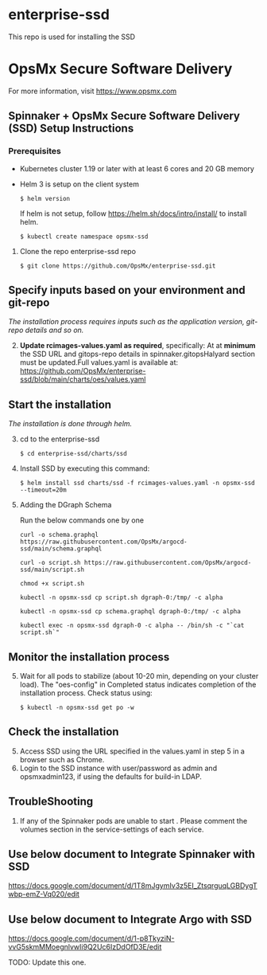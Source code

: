 # enterprise-ssd
This repo is used for installing the SSD


# OpsMx Secure Software Delivery
For more information, visit https://www.opsmx.com

## Spinnaker + OpsMx Secure Software Delivery (SSD) Setup Instructions

### Prerequisites

- Kubernetes cluster 1.19 or later with at least 6 cores and 20 GB memory
- Helm 3 is setup on the client system

  ```console
  $ helm version
  ```
  If helm is not setup, follow <https://helm.sh/docs/intro/install/> to install helm.


  ```console
  $ kubectl create namespace opsmx-ssd
  ```


1. Clone the repo enterprise-ssd repo

    ```console
    $ git clone https://github.com/OpsMx/enterprise-ssd.git
    ```

## Specify inputs based on your environment and git-repo
*The installation process requires inputs such as the application version, git-repo details and so on.*

2. **Update rcimages-values.yaml as required**, specifically: At at **minimum** the SSD URL and gitops-repo details in spinnaker.gitopsHalyard section must be updated.Full values.yaml is available at: https://github.com/OpsMx/enterprise-ssd/blob/main/charts/oes/values.yaml

## Start the installation
*The installation is done through helm.*

3. cd to the enterprise-ssd
  
    ```console
    $ cd enterprise-ssd/charts/ssd
    ```

4. Install SSD by executing this command:

    ```console
    $ helm install ssd charts/ssd -f rcimages-values.yaml -n opsmx-ssd --timeout=20m
    ```

5. Adding the DGraph Schema
   
   Run the below commands one by one

   ```console
   curl -o schema.graphql https://raw.githubusercontent.com/OpsMx/argocd-ssd/main/schema.graphql

   curl -o script.sh https://raw.githubusercontent.com/OpsMx/argocd-ssd/main/script.sh

   chmod +x script.sh

   kubectl -n opsmx-ssd cp script.sh dgraph-0:/tmp/ -c alpha

   kubectl -n opsmx-ssd cp schema.graphql dgraph-0:/tmp/ -c alpha

   kubectl exec -n opsmx-ssd dgraph-0 -c alpha -- /bin/sh -c "`cat script.sh`"
   ```

## Monitor the installation process
5. Wait for all pods to stabilize (about 10-20 min, depending on your cluster load). The "oes-config" in Completed status indicates completion of the installation process. Check status using:

    ```console
    $ kubectl -n opsmx-ssd get po -w
    ```

## Check the installation
5. Access SSD using the URL specified in the values.yaml in step 5 in a browser such as Chrome.
6. Login to the SSD instance with user/password as admin and opsmxadmin123, if using the defaults for build-in LDAP.

      
## TroubleShooting

1. If any of the Spinnaker pods are unable to start . Please comment the volumes section in the service-settings of each service.


## Use below document to Integrate Spinnaker with SSD

 https://docs.google.com/document/d/1T8mJgymIv3z5EI_ZtsqrguqLGBDygTwbp-emZ-Vq020/edit

## Use below document to Integrate Argo with SSD

 https://docs.google.com/document/d/1-p8TkyziN-vvG5skmMMoegnlvwIi9Q2Uc6IzDdOfD3E/edit

 TODO: Update this one.
